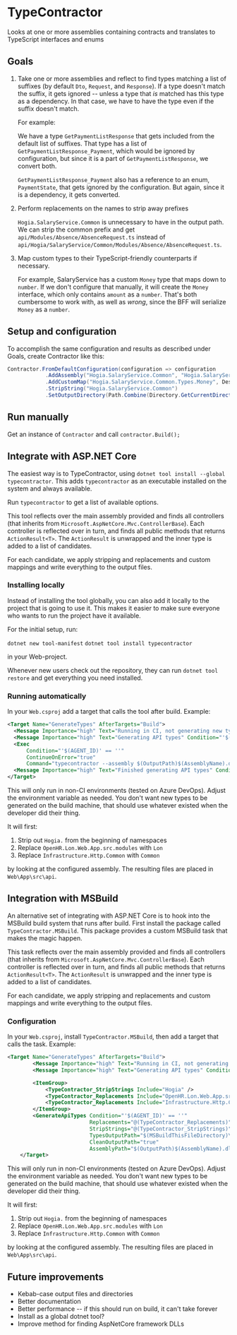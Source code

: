 # TypeContractor

Looks at one or more assemblies containing contracts and translates to TypeScript interfaces and enums

## Goals

1. Take one or more assemblies and reflect to find types matching a list
   of suffixes (by default `Dto`, `Request`, and `Response`). If a type doesn't
   match the suffix, it gets ignored -- unless a type that *is* matched
   has this type as a dependency. In that case, we have to have the type
   even if the suffix doesn't match.

   For example:

   We have a type `GetPaymentListResponse` that gets included from the default
   list of suffixes. That type has a list of `GetPaymentListResponse_Payment`,
   which would be ignored by configuration, but since it is a part of 
   `GetPaymentListResponse`, we convert both.

   `GetPaymentListResponse_Payment` also has a reference to an enum,
   `PaymentState`, that gets ignored by the configuration. But again, since it
   is a dependency, it gets converted.

2. Perform replacements on the names to strip away prefixes

   `Hogia.SalaryService.Common` is unnecessary to have in the output path.
   We can strip the common prefix and get `api/Modules/Absence/AbsenceRequest.ts`
   instead of `api/Hogia/SalaryService/Common/Modules/Absence/AbsenceRequest.ts`.

3. Map custom types to their TypeScript-friendly counterparts if necessary.

   For example, SalaryService has a custom `Money` type that maps down to
   `number`. If we don't configure that manually, it will create the `Money`
   interface, which only contains `amount` as a `number`. That's both
   cumbersome to work with, as well as *wrong*, since the BFF will 
   serialize `Money` as a `number`.


## Setup and configuration

To accomplish the same configuration and results as described under Goals,
create Contractor like this:

```csharp
Contractor.FromDefaultConfiguration(configuration => configuration
            .AddAssembly("Hogia.SalaryService.Common", "Hogia.SalaryService.Common.dll")
            .AddCustomMap("Hogia.SalaryService.Common.Types.Money", DestinationTypes.Number)
            .StripString("Hogia.SalaryService.Common")
            .SetOutputDirectory(Path.Combine(Directory.GetCurrentDirectory(), "api")));
```

## Run manually

Get an instance of `Contractor` and call `contractor.Build();`

## Integrate with ASP.NET Core

The easiest way is to TypeContractor, using `dotnet
tool install --global typecontractor`.  This adds `typecontractor` as an
executable installed on the system and always available.

Run `typecontractor` to get a list of available options.

This tool reflects over the main assembly provided and finds all controllers
(that inherits from `Microsoft.AspNetCore.Mvc.ControllerBase`).  Each
controller is reflected over in turn, and finds all public methods that returns
`ActionResult<T>`. The `ActionResult` is unwrapped and the inner type is added
to a list of candidates.

For each candidate, we apply stripping and replacements and custom mappings and
write everything to the output files.

### Installing locally

Instead of installing the tool globally, you can also add it locally to the
project that is going to use it. This makes it easier to make sure everyone
who wants to run the project have it available.

For the initial setup, run:

`dotnet new tool-manifest`
`dotnet tool install typecontractor`

in your Web-project.

Whenever new users check out the repository, they can run `dotnet tool restore`
and get everything you need installed.

### Running automatically

In your `Web.csproj` add a target that calls the tool after build. Example:

```xml
<Target Name="GenerateTypes" AfterTargets="Build">
  <Message Importance="high" Text="Running in CI, not generating new types" Condition="'$(AGENT_ID)' != ''" />
  <Message Importance="high" Text="Generating API types" Condition="'$(AGENT_ID)' == ''" />
  <Exec 
      Condition="'$(AGENT_ID)' == ''"
      ContinueOnError="true"
      Command="typecontractor --assembly $(OutputPath)$(AssemblyName).dll --output $(MSBuildThisFileDirectory)\App\src\api --clean --replace OpenHR.Lon.Web.App.src.modules:Lon --replace Infrastructure.Http.Common:Common --strip Hogia" />
  <Message Importance="high" Text="Finished generating API types" Condition="'$(AGENT_ID)' == ''" />
</Target>
```

This will only run in non-CI environments (tested on Azure DevOps). Adjust the
environment variable as needed. You don't want new types to be generated on the
build machine, that should use whatever existed when the developer did their
thing.

It will first:

1. Strip out `Hogia.` from the beginning of namespaces
2. Replace `OpenHR.Lon.Web.App.src.modules` with `Lon`
3. Replace `Infrastructure.Http.Common` with `Common`

by looking at the configured assembly. The resulting files are placed in
`Web\App\src\api`.

## Integration with MSBuild

An alternative set of integrating with ASP.NET Core is to hook into the MSBuild
build system that runs after build. First install the package called
`TypeContractor.MSBuild`.  This package provides a custom MSBuild task that
makes the magic happen.

This task reflects over the main assembly provided and finds all controllers
(that inherits from `Microsoft.AspNetCore.Mvc.ControllerBase`).  Each
controller is reflected over in turn, and finds all public methods that returns
`ActionResult<T>`. The `ActionResult` is unwrapped and the inner type is added
to a list of candidates.

For each candidate, we apply stripping and replacements and custom mappings and
write everything to the output files.

### Configuration

In your `Web.csproj`, install `TypeContractor.MSBuild`, then add a target that
calls the task. Example:

```xml
<Target Name="GenerateTypes" AfterTargets="Build">
		<Message Importance="high" Text="Running in CI, not generating new types" Condition="'$(AGENT_ID)' != ''" />
		<Message Importance="high" Text="Generating API types" Condition="'$(AGENT_ID)' == ''"/>

		<ItemGroup>
			<TypeContractor_StripStrings Include="Hogia" />
			<TypeContractor_Replacements Include="OpenHR.Lon.Web.App.src.modules:Lon" />
			<TypeContractor_Replacements Include="Infrastructure.Http.Common:Common" />
		</ItemGroup>
		<GenerateApiTypes Condition="'$(AGENT_ID)' == ''"
						  Replacements="@(TypeContractor_Replacements)"
						  StripStrings="@(TypeContractor_StripStrings)"
						  TypesOutputPath="$(MSBuildThisFileDirectory)\App\src\api"
						  CleanOutputPath="true"
						  AssemblyPath="$(OutputPath)$(AssemblyName).dll"/>
	</Target>
```

This will only run in non-CI environments (tested on Azure DevOps). Adjust the
environment variable as needed. You don't want new types to be generated on the
build machine, that should use whatever existed when the developer did their
thing.

It will first:

1. Strip out `Hogia.` from the beginning of namespaces
2. Replace `OpenHR.Lon.Web.App.src.modules` with `Lon`
3. Replace `Infrastructure.Http.Common` with `Common`

by looking at the configured assembly. The resulting files are placed in
`Web\App\src\api`.


## Future improvements

* Kebab-case output files and directories
* Better documentation
* Better performance -- if this should run on build, it can't take forever
* Install as a global dotnet tool?
* Improve method for finding AspNetCore framework DLLs

